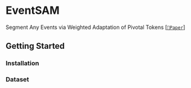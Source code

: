 # EventSAM
Segment Any Events via Weighted Adaptation of Pivotal Tokens [[`📕Paper`]([https://arxiv.org/pdf/2306.12156.pdf](https://arxiv.org/submit/5314117/view))]

## Getting Started
### Installation
### Dataset
